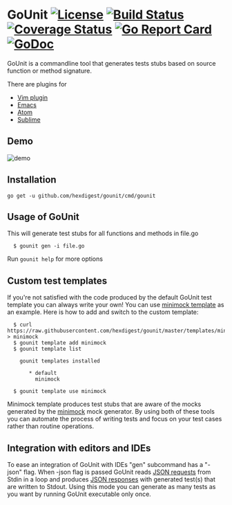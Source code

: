 # GoUnit [![License](https://img.shields.io/badge/license-Apache%202.0-green.svg)](https://github.com/hexdigest/gounit/blob/master/LICENSE) [![Build Status](https://travis-ci.org/hexdigest/gounit.svg?branch=master)](https://travis-ci.org/hexdigest/gounit) [![Coverage Status](https://coveralls.io/repos/github/hexdigest/gounit/badge.svg?branch=master)](https://coveralls.io/github/hexdigest/gounit?branch=master) [![Go Report Card](https://goreportcard.com/badge/github.com/hexdigest/gounit)](https://goreportcard.com/report/github.com/hexdigest/gounit) [![GoDoc](https://godoc.org/github.com/hexdigest/gounit?status.svg)](http://godoc.org/github.com/hexdigest/gounit)

GoUnit is a commandline tool that generates tests stubs based on source function or method signature.

There are plugins for
* [Vim plugin](https://github.com/hexdigest/gounit-vim)
* [Emacs](https://github.com/hexdigest/GoUnit-Emacs)
* [Atom](https://github.com/hexdigest/atom-gounit)
* [Sublime](https://github.com/hexdigest/gounit-sublime)

## Demo

![demo](https://github.com/hexdigest/gounit-vim/blob/master/demo.gif)

## Installation

```
go get -u github.com/hexdigest/gounit/cmd/gounit
```

## Usage of GoUnit

This will generate test stubs for all functions and methods in file.go

```
  $ gounit gen -i file.go 
```

Run `gounit help` for more options

## Custom test templates

If you're not satisfied with the code produced by the default GoUnit test template you can always write your own!
You can use [minimock template](https://github.com/hexdigest/gounit/blob/master/templates/minimock) as an example.
Here is how to add and switch to the custom template:

```
  $ curl https://raw.githubusercontent.com/hexdigest/gounit/master/templates/minimock > minimock
  $ gounit template add minimock
  $ gounit template list

    gounit templates installed

       * default
         minimock

  $ gounit template use minimock
```

Minimock template produces test stubs that are aware of the mocks generated by the [minimock](https://github.com/gojuno/minimock) mock generator. 
By using both of these tools you can automate the process of writing tests and focus on your test cases rather than routine operations.

## Integration with editors and IDEs

To ease an integration of GoUnit with IDEs "gen" subcommand has a "-json" flag.
When -json flag is passed GoUnit reads [JSON requests](https://github.com/hexdigest/gounit/blob/master/client.go#L5) from Stdin in a loop and produces [JSON responses](https://github.com/hexdigest/gounit/blob/master/client.go#L16) with generated test(s) that are written to Stdout.
Using this mode you can generate as many tests as you want by running GoUnit executable only once.
